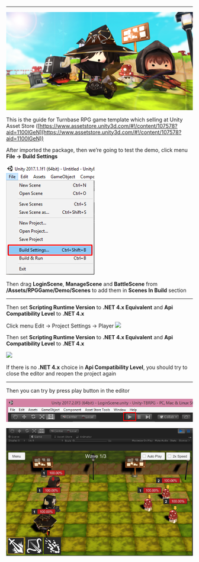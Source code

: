 * * *

![](../images/1-8wsUh8HvDr029jiolcp9A.png)

This is the guide for Turnbase RPG game template which selling at Unity Asset Store ([https://www.assetstore.unity3d.com/#!/content/107578?aid=1100lGeN](https://www.assetstore.unity3d.com/#!/content/107578?aid=1100lGeN))

After imported the package, then we’re going to test the demo, click menu **File -> Build Settings**

![](../images/0VSVb8aZHV5DtWejD.png)

Then drag **LoginScene**, **ManageScene** and **BattleScene** from **/Assets/RPGGame/Demo/Scenes** to add them in **Scenes In Build** section

* * *

Then set **Scripting Runtime Version** to **.NET 4.x Equivalent** and **Api Compatibility Level** to **.NET 4.x**

Click menu Edit → Project Settings → Player
![](https://cdn-images-1.medium.com/max/1600/0*1taaUXKewT6ZOVMc)

Then set **Scripting Runtime Version** to **.NET 4.x Equivalent** and **Api Compatibility Level** to **.NET 4.x**

![](https://cdn-images-1.medium.com/max/1600/0*AzhYdsPL_d-QrZFo)

If there is no **.NET 4.x** choice in **Api Compatibility Level**, you should try to close the editor and reopen the project again

* * *

Then you can try by press play button in the editor

![](../images/07jU_2JUhkUV6rIwR.png)

![](../images/0n9hgSh3YkRr6y3s6.png)